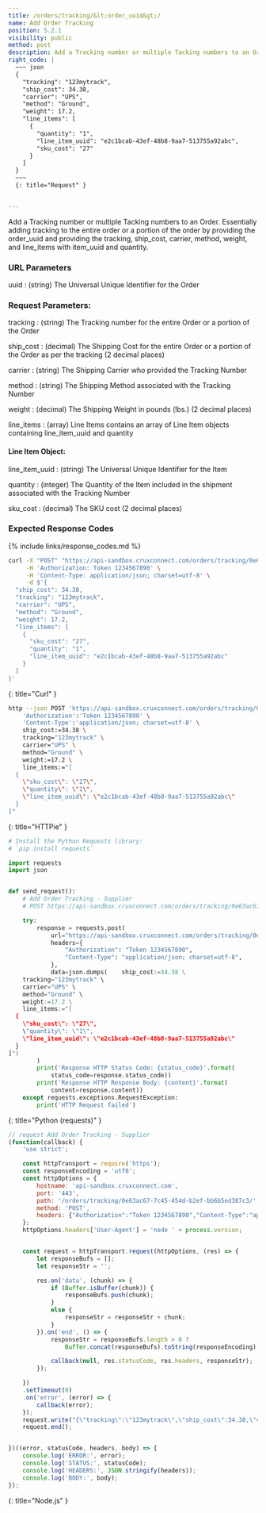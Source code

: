 ```yaml
---
title: /orders/tracking/&lt;order_uuid&gt;/
name: Add Order Tracking
position: 5.2.1
visibility: public
method: post
description: Add a Tracking number or multiple Tacking numbers to an Order
right_code: |
  ~~~ json
  {
    "tracking": "123mytrack",
    "ship_cost": 34.38,
    "carrier": "UPS",
    "method": "Ground",
    "weight": 17.2,
    "line_items": [
      {
        "quantity": "1",
        "line_item_uuid": "e2c1bcab-43ef-48b8-9aa7-513755a92abc",
        "sku_cost": "27"
      }
    ]
  }
  ~~~
  {: title="Request" }


---
```

Add a Tracking number or multiple Tacking numbers to an Order. Essentially adding tracking to the entire order or a portion of the order by providing the order_uuid and providing the tracking, ship_cost, carrier, method, weight, and line_items with item_uuid and quantity.

### URL Parameters

uuid
: (string) The Universal Unique Identifier for the Order

### Request Parameters:

tracking
: (string) The Tracking number for the entire Order or a portion of the Order

ship_cost
: (decimal) The Shipping Cost for the entire Order or a portion of the Order as per the tracking  (2 decimal places)

carrier
: (string) The Shipping Carrier who provided the Tracking Number

method
: (string) The Shipping Method associated with the Tracking Number

weight
: (decimal) The Shipping Weight in pounds (lbs.) (2 decimal places)

line_items
: (array) Line Items contains an array of Line Item objects containing line_item_uuid and quantity

#### Line Item Object:

line_item_uuid
: (string) The Universal Unique Identifier for the Item

quantity
: (integer) The Quantity of the Item included in the shipment associated with the Tracking Number

sku_cost
: (decimal) The SKU cost (2 decimal places)

### Expected Response Codes

{% include links/response_codes.md %}


~~~ bash
curl -X "POST" "https://api-sandbox.cruxconnect.com/orders/tracking/0e63ac67-7c45-454d-b2ef-bb6b5ed387c3/" \
     -H 'Authorization: Token 1234567890' \
     -H 'Content-Type: application/json; charset=utf-8' \
     -d $'{
  "ship_cost": 34.38,
  "tracking": "123mytrack",
  "carrier": "UPS",
  "method": "Ground",
  "weight": 17.2,
  "line_items": [
    {
      "sku_cost": "27",
      "quantity": "1",
      "line_item_uuid": "e2c1bcab-43ef-48b8-9aa7-513755a92abc"
    }
  ]
}'

~~~
{: title="Curl" }

~~~ bash
http --json POST 'https://api-sandbox.cruxconnect.com/orders/tracking/0e63ac67-7c45-454d-b2ef-bb6b5ed387c3/' \
    'Authorization':'Token 1234567890' \
    'Content-Type':'application/json; charset=utf-8' \
    ship_cost:=34.38 \
    tracking="123mytrack" \
    carrier="UPS" \
    method="Ground" \
    weight:=17.2 \
    line_items:="[
  {
    \"sku_cost\": \"27\",
    \"quantity\": \"1\",
    \"line_item_uuid\": \"e2c1bcab-43ef-48b8-9aa7-513755a92abc\"
  }
]"

~~~
{: title="HTTPie" }

~~~ python
# Install the Python Requests library:
# `pip install requests`

import requests
import json


def send_request():
    # Add Order Tracking - Supplier
    # POST https://api-sandbox.cruxconnect.com/orders/tracking/0e63ac67-7c45-454d-b2ef-bb6b5ed387c3/

    try:
        response = requests.post(
            url="https://api-sandbox.cruxconnect.com/orders/tracking/0e63ac67-7c45-454d-b2ef-bb6b5ed387c3/",
            headers={
                "Authorization": "Token 1234567890",
                "Content-Type": "application/json; charset=utf-8",
            },
            data=json.dumps(    ship_cost:=34.38 \
    tracking="123mytrack" \
    carrier="UPS" \
    method="Ground" \
    weight:=17.2 \
    line_items:="[
  {
    \"sku_cost\": \"27\",
    \"quantity\": \"1\",
    \"line_item_uuid\": \"e2c1bcab-43ef-48b8-9aa7-513755a92abc\"
  }
]")
        )
        print('Response HTTP Status Code: {status_code}'.format(
            status_code=response.status_code))
        print('Response HTTP Response Body: {content}'.format(
            content=response.content))
    except requests.exceptions.RequestException:
        print('HTTP Request failed')

~~~
{: title="Python (requests)" }

~~~ javascript
// request Add Order Tracking - Supplier
(function(callback) {
    'use strict';

    const httpTransport = require('https');
    const responseEncoding = 'utf8';
    const httpOptions = {
        hostname: 'api-sandbox.cruxconnect.com',
        port: '443',
        path: '/orders/tracking/0e63ac67-7c45-454d-b2ef-bb6b5ed387c3/',
        method: 'POST',
        headers: {"Authorization":"Token 1234567890","Content-Type":"application/json; charset=utf-8"}
    };
    httpOptions.headers['User-Agent'] = 'node ' + process.version;


    const request = httpTransport.request(httpOptions, (res) => {
        let responseBufs = [];
        let responseStr = '';

        res.on('data', (chunk) => {
            if (Buffer.isBuffer(chunk)) {
                responseBufs.push(chunk);
            }
            else {
                responseStr = responseStr + chunk;
            }
        }).on('end', () => {
            responseStr = responseBufs.length > 0 ?
                Buffer.concat(responseBufs).toString(responseEncoding) : responseStr;

            callback(null, res.statusCode, res.headers, responseStr);
        });

    })
    .setTimeout(0)
    .on('error', (error) => {
        callback(error);
    });
    request.write("{\"tracking\":\"123mytrack\",\"ship_cost\":34.38,\"carrier\":\"UPS\",\"method\":\"Ground\",\"weight\":17.2,\"line_items\":[{\"quantity\":\"1\",\"line_item_uuid\":\"e2c1bcab-43ef-48b8-9aa7-513755a92abc\",\"sku_cost\":\"27\"}]}")
    request.end();


})((error, statusCode, headers, body) => {
    console.log('ERROR:', error);
    console.log('STATUS:', statusCode);
    console.log('HEADERS:', JSON.stringify(headers));
    console.log('BODY:', body);
});

~~~
{: title="Node.js" }

